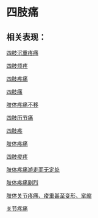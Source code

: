 # 四肢痛## 相关表现： [四肢沉重疼痛](https://www.gmzyjc.com/search/result?wd=四肢沉重疼痛)[四肢烦疼](https://www.gmzyjc.com/search/result?wd=四肢烦疼)[四肢疼痛](https://www.gmzyjc.com/search/result?wd=四肢疼痛)[四肢痛](https://www.gmzyjc.com/search/result?wd=四肢痛)[肢体疼痛不移	](https://www.gmzyjc.com/search/result?wd=肢体疼痛不移	)[四肢历节痛](https://www.gmzyjc.com/search/result?wd=四肢历节痛)[四肢疼](https://www.gmzyjc.com/search/result?wd=四肢疼)[肢体疼痛](https://www.gmzyjc.com/search/result?wd=肢体疼痛)[四肢痠疼](https://www.gmzyjc.com/search/result?wd=四肢痠疼)[肢体疼痛游走而无定处	](https://www.gmzyjc.com/search/result?wd=肢体疼痛游走而无定处	)[肢体疼痛剧烈	](https://www.gmzyjc.com/search/result?wd=肢体疼痛剧烈	)[肢体关节疼痛、痠重甚至变形、挛缩](https://www.gmzyjc.com/search/result?wd=肢体关节疼痛、痠重甚至变形、挛缩)[关节疼痛](https://www.gmzyjc.com/search/result?wd=关节疼痛)